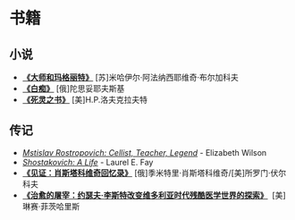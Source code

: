 # 书籍

## 小说

- **[《大师和玛格丽特》](大师和玛格丽特)** [苏]米哈伊尔·阿法纳西耶维奇·布尔加科夫
- **[《白痴》](白痴)** [俄]陀思妥耶夫斯基
- **[《死灵之书》]()** [美]H.P.洛夫克拉夫特

## 传记 

- [*Mstislav Rostropovich: Cellist, Teacher, Legend*](Mstislav_Rostropovich) - Elizabeth Wilson
- [_Shostakovich: A Life_](Shostakovich_A_Life) - Laurel E. Fay
- **[《见证：肖斯塔科维奇回忆录》](见证)** [俄]季米特里·肖斯塔科维奇/[美]所罗门·伏尔科夫
- [**《治愈的屠宰：约瑟夫·李斯特改变维多利亚时代残酷医学世界的探索》**](治愈的屠宰)  [美] 琳赛·菲茨哈里斯


